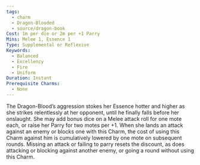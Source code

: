 ```yaml
---
tags:
  - charm
  - Dragon-Blooded
  - source/dragon-book
Cost: 1m per die or 2m per +1 Parry
Mins: Melee 1, Essence 1
Type: Supplemental or Reflexive
Keywords:
  - Balanced
  - Excellency
  - Fire
  - Uniform
Duration: Instant
Prerequisite Charms:
  - None
---
```

The Dragon-Blood’s aggression stokes her Essence hotter and higher as she strikes relentlessly at her opponent, until he finally falls before her onslaught. She may add bonus dice on a Melee attack roll for one mote each, or raise her Parry for two motes per +1. When she lands an attack against an enemy or blocks one with this Charm, the cost of using this Charm against him is cumulatively lowered by one mote on subsequent rounds. Missing an attack or failing to parry resets the discount, as does attacking or blocking against another enemy, or going a round without using this Charm.